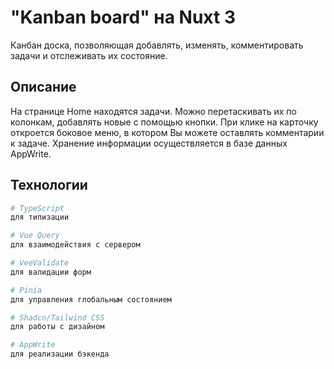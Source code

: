 # "Kanban board" на Nuxt 3

Канбан доска, позволяющая добавлять, изменять, комментировать задачи и отслеживать их состояние.

## Описание
На странице Home находятся задачи. Можно перетаскивать их по колонкам, добавлять новые с помощью кнопки. При клике на карточку откроется боковое меню, в котором Вы можете оставлять комментарии к задаче. Хранение информации осуществляется в базе данных AppWrite.

## Технологии

```sh
# TypeScript
для типизации

# Vue Query
для взаимодействия с сервером

# VeeValidate
для валидации форм

# Pinia
для управления глобальным состоянием

# Shadcn/Tailwind CSS
для работы с дизайном

# AppWrite
для реализации бэкенда
```



